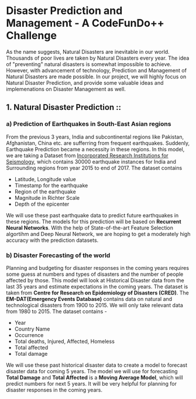 # Disaster Prediction and Management - A CodeFunDo++ Challenge

As the name suggests, Natural Disasters are inevitable in our world. Thousands of poor lives are taken by Natural Disasters every year. The idea of "preventing" natural disasters is somewhat impossible to achieve. However, with advancement of technology, Prediction and Management of Natural Disasters are made possible. In our project, we will highly focus on Natural Disaster Prediction, and provide some valuable ideas and implemenations on Disaster Management as well.

## 1. Natural Disaster Prediction ::

### a) Prediction of Earthquakes in South-East Asian regions

From the previous 3 years, India and subcontinental regions like Pakistan, Afghanistan, China etc. are sufferring from frequent earthquakes. Suddenly, Earthquake Prediction became a necessity in these regions. In this model, we are taking a Dataset from [Incorporated Research Institutions for Seismology](http://ds.iris.edu/ds/), which contains 30000 earthquake instances for India and Surrounding regions from year 2015 to end of 2017. The dataset contains 
- Latitude, Longitude value
- Timestamp for the earthquake
- Region of the earthquake
- Magnitude in Richter Scale
- Depth of the epicenter

We will use these past earthquake data to predict future earthquakes in these regions. The models for this prediction will be based on **Recurrent Neural Networks**. With the help of State-of-the-art Feature Selection algortihm and Deep Neural Network, we are hoping to get a moderately high accuracy with the prediction datasets.

### b) Disaster Forecasting of the world

Planning and budgeting for disaster responses in the coming years requires some guess at numbers and types of disasters and the number of people affected by those. This model will look at Historical Disaster data from the last 35 years and estimate expectations in the coming years. The dataset is taken from **Centre for Research on Epidemiology of Disasters (CRED)**. The **EM-DAT(Emergency Events Database)** contains data on natural and technological disasters from 1900 to 2015. We will only take relevant data from 1980 to 2015. The dataset contains - 
- Year
- Country Name
- Occurrence
- Total deaths, Injured, Affected, Homeless
- Total affected
- Total damage

We will use these past historical disaster data to create a model to forecast disaster data for coming 5 years. The model we will use for forecasting **Total Damage** and **Total Affected** is a **Moving Average Model**, which will predict numbers for next 5 years. It will be very helpful for planning for disaster responses in the coming years. 
